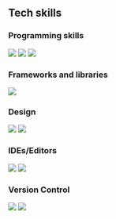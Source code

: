 ## Tech skills  
### Programming skills 
![](https://img.shields.io/badge/html5-%23E34F26.svg?&style=for-the-badge&logo=html5&logoColor=white) 
![](https://img.shields.io/badge/css3-%231572B6.svg?&style=for-the-badge&logo=css3&logoColor=white) 
![](https://img.shields.io/badge/javascript-%23323330.svg?&style=for-the-badge&logo=javascript&logoColor=%23F7DF1E)

### Frameworks and libraries
![](https://img.shields.io/badge/SASS-hotpink.svg?&style=for-the-badge&logo=SASS&logoColor=white) 

### Design
![](https://img.shields.io/badge/figma-%23F24E1E.svg?&style=for-the-badge&logo=figma&logoColor=white) 
![](https://img.shields.io/badge/Canva-%2300C4CC.svg?&style=for-the-badge&logo=Canva&logoColor=white)

### IDEs/Editors
![](https://img.shields.io/badge/VisualStudioCode-0078d7.svg?&style=for-the-badge&logo=visual-studio-code&logoColor=white) 
![](https://img.shields.io/badge/sublime_text-%23575757.svg?&style=for-the-badge&logo=sublime-text&logoColor=important)

### Version Control 
![](https://img.shields.io/badge/git-%23F05033.svg?&style=for-the-badge&logo=git&logoColor=white) 
![](https://img.shields.io/badge/github-%23121011.svg?&style=for-the-badge&logo=github&logoColor=white)

<!-- https://github.com/Ileriayo/markdown-badges -->
